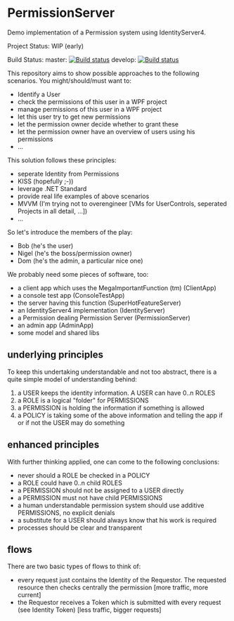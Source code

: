 # PermissionServer
Demo implementation of a Permission system using IdentityServer4.

Project Status: WIP (early)

Build Status:
master: [![Build status](https://ci.appveyor.com/api/projects/status/e3lctnp2ax5qgao1/branch/master?svg=true)](https://ci.appveyor.com/project/efilnukefesin/permissionserver)
develop: [![Build status](https://ci.appveyor.com/api/projects/status/e3lctnp2ax5qgao1/branch/develop?svg=true)](https://ci.appveyor.com/project/efilnukefesin/permissionserver)

This repository aims to show possible approaches to the following scenarios.
You might/should/must want to:
- Identify a User
- check the permissions of this user in a WPF project
- manage permissions of this user in a WPF project
- let this user try to get new permissions
- let the permission owner decide whether to grant these
- let the permission owner have an overview of users using his permissions
- ...

This solution follows these principles:
- seperate Identity from Permissions
- KISS (hopefully ;-))
- leverage .NET Standard
- provide real life examples of above scenarios
- MVVM (I'm trying not to overengineer [VMs for UserControls, seperated Projects in all detail, ...])
- ...

So let's introduce the members of the play:
- Bob (he's the user)
- Nigel (he's the boss/permission owner)
- Dom (he's the admin, a particular nice one)

We probably need some pieces of software, too:
- a client app which uses the MegaImportantFunction (tm) (ClientApp)
- a console test app (ConsoleTestApp)
- the server having this function (SuperHotFeatureServer)
- an IdentityServer4 implementation (IdentityServer)
- a Permission dealing Permission Server (PermissionServer)
- an admin app (AdminApp)
- some model and shared libs

## underlying principles
To keep this undertaking understandable and not too abstract, there is a quite simple model of understanding behind:
1. a USER keeps the identity information. A USER can have 0..n ROLES
2. a ROLE is a logical "folder" for PERMISSIONS
3. a PERMISSION is holding the information if something is allowed
4. a POLICY is taking some of the above information and telling the app if or if not the USER may do something

## enhanced principles
With further thinking applied, one can come to the following conclusions:
- never should a ROLE be checked in a POLICY
- a ROLE could have 0..n child ROLES
- a PERMISSION should not be assigned to a USER directly
- a PERMISSION must not have child PERMISSIONS
- a human understandable permission system should use additive PERMISSIONS, no explicit denials
- a substitute for a USER should always know that his work is required
- processes should be clear and transparent

## flows
There are two basic types of flows to think of:
- every request just contains the Identity of the Requestor. The requested resource then checks centrally the permission [more traffic, more current]
- the Requestor receives a Token which is submitted with every request (see Identity Token) [less traffic, bigger requests]
